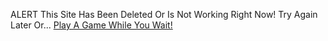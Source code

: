 ALERT This Site Has Been Deleted Or Is Not Working Right Now! Try Again Later
Or... <a href="http://fluidsim.masoncollier.pw">Play A Game While You Wait!</a>
